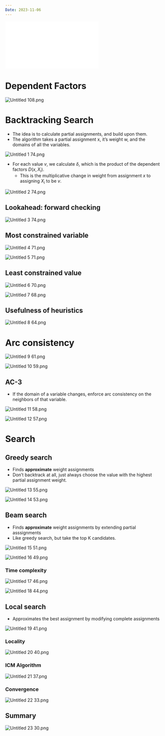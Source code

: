 ```yaml
---
Date: 2023-11-06
---
```

  

![CSP_2](CSP_2.pdf)

# Dependent Factors

![Untitled 108.png](attachments/Untitled%20108.png)

# Backtracking Search

- The idea is to calculate partial assignments, and build upon them.
- The algorithm takes a partial assignment x, it’s weight w, and the domains of all the variables.

![Untitled 1 74.png](attachments/Untitled%201%2074.png)

- For each value $v$﻿, we calculate $\delta$﻿, which is the product of the dependent factors $D(x, X_i)$﻿.
    - This is the multiplicative change in weight from assignment $x$﻿ to assigning $X_i$﻿ to be $v$﻿.

![Untitled 2 74.png](attachments/Untitled%202%2074.png)

## Lookahead: forward checking

![Untitled 3 74.png](attachments/Untitled%203%2074.png)

## Most constrained variable

![Untitled 4 71.png](attachments/Untitled%204%2071.png)

![Untitled 5 71.png](attachments/Untitled%205%2071.png)

## Least constrained value

![Untitled 6 70.png](attachments/Untitled%206%2070.png)

![Untitled 7 68.png](attachments/Untitled%207%2068.png)

## Usefulness of heuristics

![Untitled 8 64.png](attachments/Untitled%208%2064.png)

# Arc consistency

![Untitled 9 61.png](attachments/Untitled%209%2061.png)

![Untitled 10 59.png](attachments/Untitled%2010%2059.png)

## AC-3

- If the domain of a variable changes, enforce arc consistency on the neighbors of that variable.

![Untitled 11 58.png](attachments/Untitled%2011%2058.png)

![Untitled 12 57.png](attachments/Untitled%2012%2057.png)

# Search

## Greedy search

- Finds **approximate** weight assignments
- Don’t backtrack at all, just always choose the value with the highest partial assignment weight.

![Untitled 13 55.png](attachments/Untitled%2013%2055.png)

![Untitled 14 53.png](attachments/Untitled%2014%2053.png)

## Beam search

- Finds **approximate** weight assignments by extending partial asssignments
- Like greedy search, but take the top K candidates.

![Untitled 15 51.png](attachments/Untitled%2015%2051.png)

![Untitled 16 49.png](attachments/Untitled%2016%2049.png)

### Time complexity

![Untitled 17 46.png](attachments/Untitled%2017%2046.png)

![Untitled 18 44.png](attachments/Untitled%2018%2044.png)

## Local search

- Approximates the best assignment by modifying complete assignments

![Untitled 19 41.png](attachments/Untitled%2019%2041.png)

### Locality

![Untitled 20 40.png](attachments/Untitled%2020%2040.png)

### ICM Algorithm

![Untitled 21 37.png](attachments/Untitled%2021%2037.png)

### Convergence

![Untitled 22 33.png](attachments/Untitled%2022%2033.png)

## Summary

![Untitled 23 30.png](attachments/Untitled%2023%2030.png)